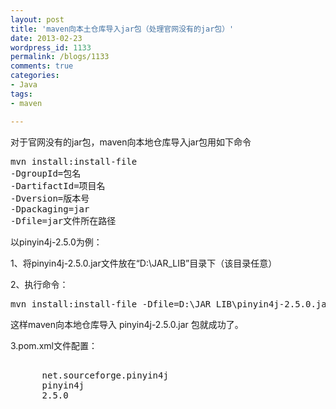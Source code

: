```yaml
---
layout: post
title: 'maven向本土仓库导入jar包（处理官网没有的jar包）'
date: 2013-02-23
wordpress_id: 1133
permalink: /blogs/1133
comments: true
categories:
- Java
tags:
- maven

---
```

对于官网没有的jar包，maven向本地仓库导入jar包用如下命令
<pre class="prettyprint linenums">mvn install:install-file
-DgroupId=包名
-DartifactId=项目名
-Dversion=版本号
-Dpackaging=jar
-Dfile=jar文件所在路径</pre>
以pinyin4j-2.5.0为例：

1、将pinyin4j-2.5.0.jar文件放在“D:\JAR_LIB”目录下（该目录任意）

2、执行命令：
<pre class="prettyprint linenums">mvn install:install-file -Dfile=D:\JAR_LIB\pinyin4j-2.5.0.jar -DgroupId=net.sourceforge.pinyin4j -DartifactId=pinyin4j -Dversion=2.5.0 -Dpackaging=jar  -DgeneratePom=true -DcreateChecksum=true</pre>
这样maven向本地仓库导入 pinyin4j-2.5.0.jar 包就成功了。

3.pom.xml文件配置：
<pre class="prettyprint linenums">
<dependency>
      <groupId>net.sourceforge.pinyin4j</groupId>
      <artifactId>pinyin4j</artifactId>
      <version>2.5.0</version>
</dependency>
</pre>
